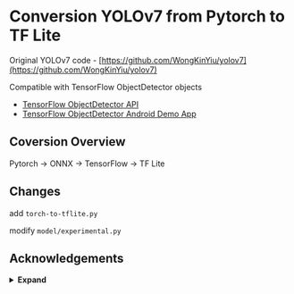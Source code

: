 # Conversion YOLOv7 from Pytorch to TF Lite

Original YOLOv7 code - [https://github.com/WongKinYiu/yolov7](https://github.com/WongKinYiu/yolov7)

Compatible with TensorFlow ObjectDetector objects

* [TensorFlow ObjectDetector API](https://www.tensorflow.org/lite/api_docs/java/org/tensorflow/lite/task/vision/detector/ObjectDetector)
* [TensorFlow ObjectDetector Android Demo App](https://github.com/tensorflow/examples/tree/master/lite/examples/object_detection/android)

## Coversion Overview

Pytorch → ONNX → TensorFlow → TF Lite

## Changes

add `torch-to-tflite.py`

modify `model/experimental.py`

## Acknowledgements

<details><summary> <b>Expand</b> </summary>

* <https://medium.com/geekculture/journey-putting-yolo-v7-model-into-tensorflow-lite-object-detection-api-model-running-on-android-e3f746a02fc4>
* [https://github.com/WongKinYiu/yolov7](https://github.com/WongKinYiu/yolov7)
* [https://github.com/AlexeyAB/darknet](https://github.com/AlexeyAB/darknet)
* [https://github.com/WongKinYiu/yolor](https://github.com/WongKinYiu/yolor)
* [https://github.com/WongKinYiu/PyTorch_YOLOv4](https://github.com/WongKinYiu/PyTorch_YOLOv4)
* [https://github.com/WongKinYiu/ScaledYOLOv4](https://github.com/WongKinYiu/ScaledYOLOv4)
* [https://github.com/Megvii-BaseDetection/YOLOX](https://github.com/Megvii-BaseDetection/YOLOX)
* [https://github.com/ultralytics/yolov3](https://github.com/ultralytics/yolov3)
* [https://github.com/ultralytics/yolov5](https://github.com/ultralytics/yolov5)
* [https://github.com/DingXiaoH/RepVGG](https://github.com/DingXiaoH/RepVGG)
* [https://github.com/JUGGHM/OREPA_CVPR2022](https://github.com/JUGGHM/OREPA_CVPR2022)
* [https://github.com/TexasInstruments/edgeai-yolov5/tree/yolo-pose](https://github.com/TexasInstruments/edgeai-yolov5/tree/yolo-pose)

</details>

